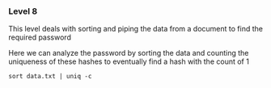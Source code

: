 ### Level 8

This level deals with sorting and piping the data from a document to find the required password

Here we can analyze the password by sorting the data and counting the uniqueness of these hashes to eventually find a hash with the count of 1

```
sort data.txt | uniq -c
```